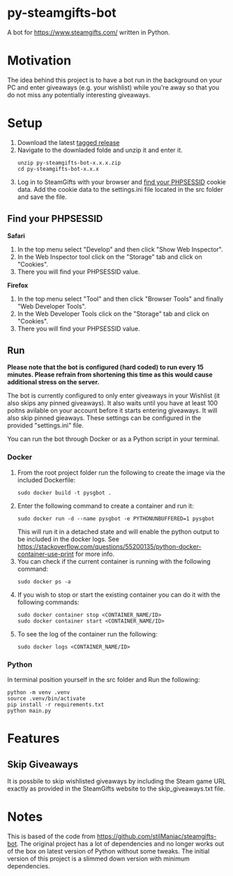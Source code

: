 # py-steamgifts-bot
A bot for https://www.steamgifts.com/ written in Python.

# Motivation

The idea behind this project is to have a bot run in the background on your PC and enter giveaways (e.g. your wishlist) while you're away so that you do not miss any potentially interesting giveaways.

# Setup

1) Download the latest [tagged release](https://github.com/markogrbic/py-steamgifts-bot/tags)
2) Navigate to the downladed folde and unzip it and enter it.
    ```
    unzip py-steamgifts-bot-x.x.x.zip
    cd py-steamgifts-bot-x.x.x
    ```
3) Log in to SteamGifts with your browser and [find your PHPSESSID](#find-your-phpsessid) cookie data. Add the cookie data to the settings.ini file located in the src folder and save the file.

## Find your PHPSESSID

__Safari__
1) In the top menu select "Develop" and then click "Show Web Inspector".
2) In the Web Inspector tool click on the "Storage" tab and click on "Cookies".
3) There you will find your PHPSESSID value.

__Firefox__
1) In the top menu select "Tool" and then click "Browser Tools" and finally "Web Developer Tools".
2) In the Web Developer Tools click on the "Storage" tab and click on "Cookies".
3) There you will find your PHPSESSID value.

## Run

__Please note that the bot is configured (hard coded) to run every 15 minutes. Please refrain from shortening this time as this would cause additional stress on the server.__

The bot is currently configured to only enter giveaways in your Wishlist (it also skips any pinned giveaways).
It also waits until you have at least 100 poitns avilable on your account before it starts entering giveaways.
It will also skip pinned gieaways.
These settings can be configured in the provided "settings.ini" file.

You can run the bot through Docker or as a Python script in your terminal.

### Docker

1) From the root project folder run the following to create the image via the included Dockerfile:
    ```
    sudo docker build -t pysgbot .
    ```
2) Enter the following command to create a container and run it:
    ```
    sudo docker run -d --name pysgbot -e PYTHONUNBUFFERED=1 pysgbot
    ```
    This will run it in a detached state and will enable the python output to be included in the docker logs. See https://stackoverflow.com/questions/55200135/python-docker-container-use-print for more info.
3) You can check if the current container is running with the following command:
    ```
    sudo docker ps -a
    ```
4) If you wish to stop or start the existing container you can do it with the following commands:
    ```
    sudo docker container stop <CONTAINER_NAME/ID>
    sudo docker container start <CONTAINER_NAME/ID>
    ```
5) To see the log of the container run the following:
    ```
    sudo docker logs <CONTAINER_NAME/ID>
    ```

### Python

In terminal position yourself in the src folder and Run the following:

```
python -m venv .venv
source .venv/bin/activate
pip install -r requirements.txt
python main.py
```

# Features

## Skip Giveaways

It is possbile to skip wishlisted giveaways by including the Steam game URL exactly as provided in the SteamGifts website to the skip_giveaways.txt file.

# Notes

This is based of the code from https://github.com/stilManiac/steamgifts-bot. The original project has a lot of dependencies and no longer works out of the box on latest version of Python without some tweaks. The initial version of this project is a slimmed down version with minimum dependencies.
